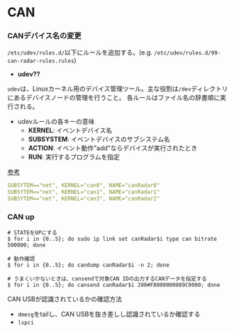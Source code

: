 # CAN

### CANデバイス名の変更

`/etc/udev/rules.d/`以下にルールを追加する。(e.g. `/etc/udev/rules.d/99-can-radar-rules.rules`)

- **udev??**

`udev`は、Linuxカーネル用のデバイス管理ツール。主な役割は`/dev`ディレクトリにあるデバイスノードの管理を行うこと。
各ルールはファイル名の辞書順に実行される。

  - udevルールの各キーの意味
    - **KERNEL**: イベントデバイス名
    - **SUBSYSTEM**: イベントデバイスのサブシステム名
    - **ACTION**: イベント動作"add"ならデバイスが実行されたとき
    - **RUN**: 実行するプログラムを指定

[参考](https://hogetech.info/linux/base/udev)

```yaml
SUBSYTEM=="net", KERNEL="can0", NAME="canRadar0"
SUBSYTEM=="net", KERNEL="can1", NAME="canRadar1"
SUBSYTEM=="net", KERNEL="can3", NAME="canRadar2"
```

### CAN up

```shell
# STATEをUPにする
$ for i in {0..5}; do sudo ip link set canRadar$i type can bitrate 500000; done

# 動作確認
$ for i in {0..5}; do candump canRadar$i -n 2; done

# うまくいかないときは、cansendで対象CAN IDの出力するCANデータを指定する
$ for i in {0..5}; do cansend canRadar$i 200#F8000000089C0000; done
```
CAN USBが認識されているかの確認方法
- `dmesg`をtailし、CAN USBを抜き差しし認識されているか確認する
- `lspci`

